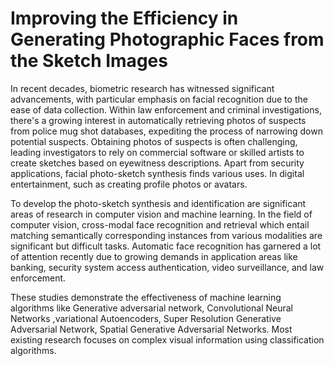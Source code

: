 # Improving the Efficiency in Generating  Photographic Faces from the Sketch Images

In recent decades, biometric research has witnessed significant advancements, with particular emphasis on facial recognition due to the ease of data collection. Within law enforcement and criminal investigations, there's a growing interest in automatically retrieving photos of suspects from police mug shot databases, expediting the process of narrowing down potential suspects. Obtaining photos of suspects is often challenging, leading investigators to rely on commercial software or skilled artists to create sketches based on eyewitness descriptions. Apart from security applications, facial photo-sketch synthesis finds various uses. In digital entertainment, such as creating profile photos or avatars.

To develop the photo-sketch synthesis and identification are significant areas of research in computer vision and machine learning. In the field of computer vision, cross-modal face recognition and retrieval which entail matching semantically corresponding instances from various modalities are significant but difficult tasks. Automatic face recognition has garnered a lot of attention recently due to growing demands in application areas like banking, security system access authentication, video surveillance, and law enforcement.

These studies demonstrate the effectiveness of machine learning algorithms like Generative adversarial network, Convolutional Neural Networks ,variational Autoencoders, Super Resolution Generative Adversarial Network, Spatial Generative Adversarial Networks. Most existing research focuses on complex visual information using classification algorithms.
